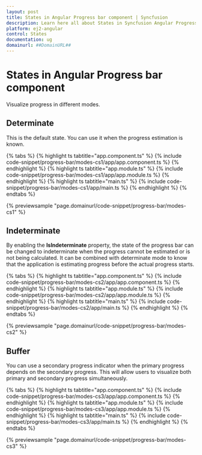 ```yaml
---
layout: post
title: States in Angular Progress bar component | Syncfusion
description: Learn here all about States in Syncfusion Angular Progress bar component of Syncfusion Essential JS 2 and more.
platform: ej2-angular
control: States 
documentation: ug
domainurl: ##DomainURL##
---
```

# States in Angular Progress bar component

Visualize progress in different modes.

## Determinate

This is the default state. You can use it when the progress estimation is known.

{% tabs %}
{% highlight ts tabtitle="app.component.ts" %}
{% include code-snippet/progress-bar/modes-cs1/app/app.component.ts %}
{% endhighlight %}
{% highlight ts tabtitle="app.module.ts" %}
{% include code-snippet/progress-bar/modes-cs1/app/app.module.ts %}
{% endhighlight %}
{% highlight ts tabtitle="main.ts" %}
{% include code-snippet/progress-bar/modes-cs1/app/main.ts %}
{% endhighlight %}
{% endtabs %}
  
{% previewsample "page.domainurl/code-snippet/progress-bar/modes-cs1" %}

## Indeterminate

By enabling the **IsIndeterminate** property, the state of the progress bar can be changed to indeterminate when the progress cannot be estimated or is not being calculated. It can be combined with determinate mode to know that the application is estimating progress before the actual progress starts.

{% tabs %}
{% highlight ts tabtitle="app.component.ts" %}
{% include code-snippet/progress-bar/modes-cs2/app/app.component.ts %}
{% endhighlight %}
{% highlight ts tabtitle="app.module.ts" %}
{% include code-snippet/progress-bar/modes-cs2/app/app.module.ts %}
{% endhighlight %}
{% highlight ts tabtitle="main.ts" %}
{% include code-snippet/progress-bar/modes-cs2/app/main.ts %}
{% endhighlight %}
{% endtabs %}
  
{% previewsample "page.domainurl/code-snippet/progress-bar/modes-cs2" %}

## Buffer

You can use a secondary progress indicator when the primary progress depends on the secondary progress. This will allow users to visualize both primary and secondary progress simultaneously.

{% tabs %}
{% highlight ts tabtitle="app.component.ts" %}
{% include code-snippet/progress-bar/modes-cs3/app/app.component.ts %}
{% endhighlight %}
{% highlight ts tabtitle="app.module.ts" %}
{% include code-snippet/progress-bar/modes-cs3/app/app.module.ts %}
{% endhighlight %}
{% highlight ts tabtitle="main.ts" %}
{% include code-snippet/progress-bar/modes-cs3/app/main.ts %}
{% endhighlight %}
{% endtabs %}
  
{% previewsample "page.domainurl/code-snippet/progress-bar/modes-cs3" %}